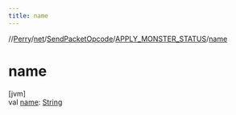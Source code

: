 ```yaml
---
title: name
---
```

//[Perry](../../../../index.html)/[net](../../index.html)/[SendPacketOpcode](../index.html)/[APPLY_MONSTER_STATUS](index.html)/[name](name.html)



# name



[jvm]\
val [name](name.html): [String](https://kotlinlang.org/api/latest/jvm/stdlib/kotlin/-string/index.html)




